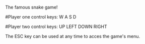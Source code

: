 The famous snake game!

#Player one control keys: W A S D

#Player two control keys: UP LEFT DOWN RIGHT

The ESC key can be used at any time to acces the game's menu.
